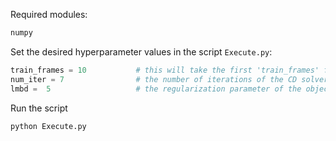 Required modules:

```python
numpy
```

Set the desired hyperparameter values in the script ```Execute.py```:

```python
train_frames = 10           # this will take the first 'train_frames' from 'weights.npy' matrix as a training set
num_iter = 7                # the number of iterations of the CD solver
lmbd =  5                   # the regularization parameter of the objective funciton
```

Run the script 

```bash
python Execute.py
```
